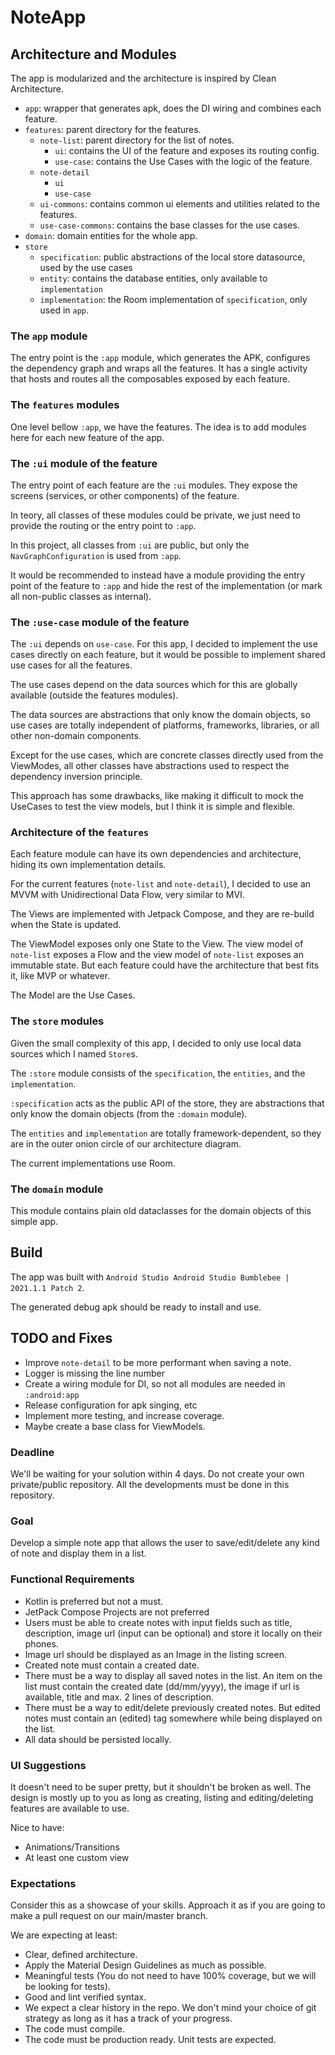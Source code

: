 # NoteApp

## Architecture and Modules

The app is modularized and the architecture is inspired by Clean Architecture.

- `app`: wrapper that generates apk, does the DI wiring and combines each feature.
- `features`: parent directory for the features.
    - `note-list`: parent directory for the list of notes.
        - `ui`: contains the UI of the feature and exposes its routing config.
        - `use-case`: contains the Use Cases with the logic of the feature.
    - `note-detail`
        - `ui`
        - `use-case`
    - `ui-commons`: contains common ui elements and utilities related to the features.
    - `use-case-commons`: contains the base classes for the use cases.
- `domain`: domain entities for the whole app.
- `store`
    - `specification`: public abstractions of the local store datasource, used by the use cases
    - `entity`: contains the database entities, only available to `implementation`
    - `implementation`: the Room implementation of `specification`, only used in `app`.

### The `app` module

The entry point is the `:app` module, which generates the APK, configures the dependency graph and wraps all the features.
It has a single activity that hosts and routes all the composables exposed by each feature.

### The `features` modules

One level bellow `:app`, we have the features. The idea is to add modules here for each new feature of the app.

### The `:ui` module of the feature

The entry point of each feature are the `:ui` modules. They expose the screens (services, or other components) of the feature.

In teory, all classes of these modules could be private, we just need to provide the routing or the entry point to `:app`.

In this project, all classes from `:ui` are public, but only the `NavGraphConfiguration` is used from `:app`.

It would be recommended to instead have a module providing the entry point of the feature to `:app` and hide the rest of the implementation (or mark all non-public classes as internal).

### The `:use-case` module of the feature

The `:ui` depends on `use-case`. For this app, I decided to implement the use cases directly on each feature, but it would be possible to implement shared use cases for all the features.

The use cases depend on the data sources which for this are globally available (outside the features modules).

The data sources are abstractions that only know the domain objects, so use cases are totally independent of platforms, frameworks, libraries, or all other non-domain components.

Except for the use cases, which are concrete classes directly used from the ViewModes, all other classes have abstractions used to respect the dependency inversion principle.

This approach has some drawbacks, like making it difficult to mock the UseCases to test the view models, but I think it is simple and flexible.

### Architecture of the `features`

Each feature module can have its own dependencies and architecture, hiding its own implementation details.

For the current features (`note-list` and `note-detail`), I decided to use an MVVM with Unidirectional Data Flow, very similar to MVI.

The Views are implemented with Jetpack Compose, and they are re-build when the State is updated.

The ViewModel exposes only one State to the View. The view model of `note-list` exposes a Flow and the view model of `note-list` exposes an immutable state. But each feature could have the architecture that best fits it, like MVP or whatever.

The Model are the Use Cases.

### The `store` modules

Given the small complexity of this app, I decided to only use local data sources which I named `Store`s.

The `:store` module consists of the `specification`, the `entities`, and the `implementation`.

`:specification` acts as the public API of the store, they are abstractions that only know the domain objects (from the `:domain` module).

The `entities` and `implementation` are totally framework-dependent, so they are in the outer onion circle of our architecture diagram.

The current implementations use Room.

### The `domain` module

This module contains plain old dataclasses for the domain objects of this simple app.

## Build

The app was built with `Android Studio Android Studio Bumblebee | 2021.1.1 Patch 2`.

The generated debug apk should be ready to install and use.

## TODO and Fixes

- Improve `note-detail` to be more performant when saving a note.
- Logger is missing the line number
- Create a wiring module for DI, so not all modules are needed in `:android:app`
- Release configuration for apk singing, etc
- Implement more testing, and increase coverage.
- Maybe create a base class for ViewModels.

### Deadline

We'll be waiting for your solution within 4 days. Do not create your own private/public repository. All the developments must be done in this repository.

### Goal ###

Develop a simple note app that allows the user to save/edit/delete any kind of note and display them in a list.

### Functional Requirements ###

* Kotlin is preferred but not a must.
* JetPack Compose Projects are not preferred
* Users must be able to create notes with input fields such as title, description, image url (input can be optional) and store it locally on their phones.
* Image url should be displayed as an Image in the listing screen.
* Created note must contain a created date.
* There must be a way to display all saved notes in the list. An item on the list must contain the created date (dd/mm/yyyy), the image if url is available, title and max. 2 lines of description.
* There must be a way to edit/delete previously created notes. But edited notes must contain an (edited) tag somewhere while being displayed on the list.
* All data should be persisted locally.

### UI Suggestions ###

It doesn't need to be super pretty, but it shouldn't be broken as well. The design is mostly up to you as long as creating, listing and editing/deleting features are available to use.

Nice to have:
* Animations/Transitions
* At least one custom view

### Expectations ###

Consider this as a showcase of your skills.
Approach it as if you are going to make a pull request on our main/master branch.

We are expecting at least:
* Clear, defined architecture.
* Apply the Material Design Guidelines as much as possible.
* Meaningful tests (You do not need to have 100% coverage, but we will be looking for tests).
* Good and lint verified syntax.
* We expect a clear history in the repo. We don't mind your choice of git strategy as long as it has a track of your progress.
* The code must compile.
* The code must be production ready. Unit tests are expected.

